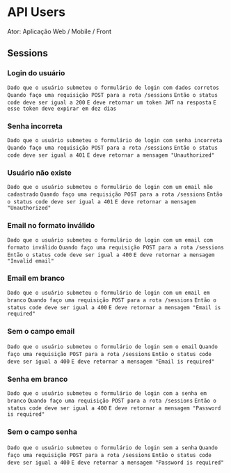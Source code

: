 # API Users

Ator: Aplicação Web / Mobile / Front

## Sessions

### Login do usuário

`Dado que o usuário submeteu o formulário de login com dados corretos`
`Quando faço uma requisição POST para a rota /sessions`
`Então o status code deve ser igual a 200`
`E deve retornar um token JWT na resposta`
`E esse token deve expirar em dez dias`

### Senha incorreta

`Dado que o usuário submeteu o formulário de login com senha incorreta`
`Quando faço uma requisição POST para a rota /sessions`
`Então o status code deve ser igual a 401`
`E deve retornar a mensagem "Unauthorized"`

### Usuário não existe

`Dado que o usuário submeteu o formulário de login com um email não cadastrado`
`Quando faço uma requisição POST para a rota /sessions`
`Então o status code deve ser igual a 401`
`E deve retornar a mensagem "Unauthorized"`

### Email no formato inválido

`Dado que o usuário submeteu o formulário de login com um email com formato inválido`
`Quando faço uma requisição POST para a rota /sessions`
`Então o status code deve ser igual a 400`
`E deve retornar a mensagem "Invalid email"`

### Email em branco

`Dado que o usuário submeteu o formulário de login com um email em branco`
`Quando faço uma requisição POST para a rota /sessions`
`Então o status code deve ser igual a 400`
`E deve retornar a mensagem "Email is required"`

### Sem o campo email

`Dado que o usuário submeteu o formulário de login sem o email`
`Quando faço uma requisição POST para a rota /sessions`
`Então o status code deve ser igual a 400`
`E deve retornar a mensagem "Email is required"`

### Senha em branco

`Dado que o usuário submeteu o formulário de login com a senha em branco`
`Quando faço uma requisição POST para a rota /sessions`
`Então o status code deve ser igual a 400`
`E deve retornar a mensagem "Password is required"`

### Sem o campo senha

`Dado que o usuário submeteu o formulário de login sem a senha`
`Quando faço uma requisição POST para a rota /sessions`
`Então o status code deve ser igual a 400`
`E deve retornar a mensagem "Password is required"`